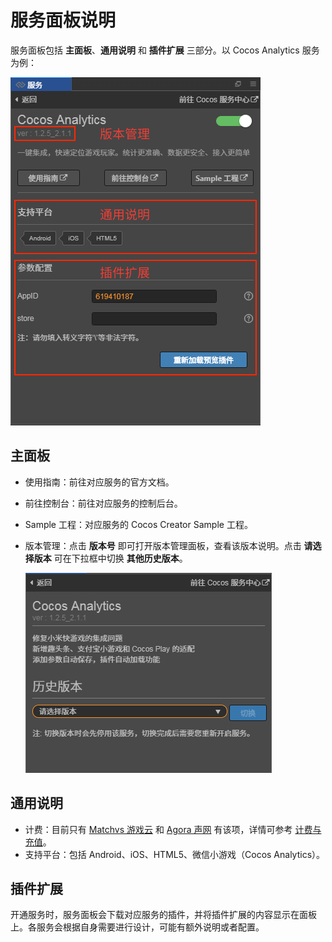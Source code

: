 # 服务面板说明

服务面板包括 **主面板**、**通用说明** 和 **插件扩展** 三部分。以 Cocos Analytics 服务为例：

![](image/panel-analytics-info.png)
    
## 主面板

- 使用指南：前往对应服务的官方文档。
- 前往控制台：前往对应服务的控制后台。
- Sample 工程：对应服务的 Cocos Creator Sample 工程。
- 版本管理：点击 **版本号** 即可打开版本管理面板，查看该版本说明。点击 **请选择版本** 可在下拉框中切换 **其他历史版本**。

    ![](image/panel-analytics-version.png)

## 通用说明

- 计费：目前只有 [Matchvs 游戏云](matchvs.md) 和 [Agora 声网](agora.md) 有该项，详情可参考 [计费与充值](billing-and-charge.md)。
- 支持平台：包括 Android、iOS、HTML5、微信小游戏（Cocos Analytics）。

## 插件扩展

开通服务时，服务面板会下载对应服务的插件，并将插件扩展的内容显示在面板上。各服务会根据自身需要进行设计，可能有额外说明或者配置。
